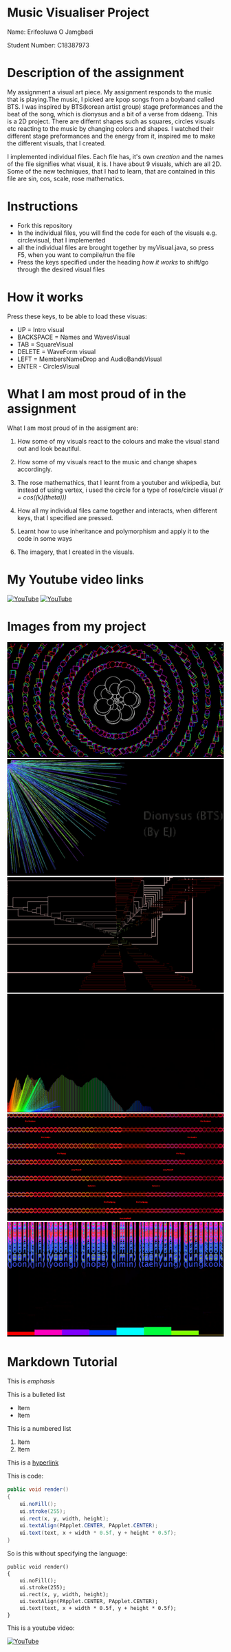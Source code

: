 # Music Visualiser Project

Name: Erifeoluwa O Jamgbadi

Student Number:  C18387973

# Description of the assignment
My assignment a visual art piece. My assignment responds to the music that is playing.The music, I picked are kpop songs from a boyband called BTS. I was inspired by BTS(korean artist group) stage preformances and the beat of the song, which is dionysus and a bit of a verse from ddaeng. This is a 2D project.  There are differnt shapes such as squares, circles visuals etc reacting to the music by changing colors and shapes. I watched their different stage preformances and the energy from it, inspired me to make the different visuals, that I created.

I implemented individual files. Each file has, it's own *creation* and the names of the file signifies what visual, it is. I have about 9 visuals, which are all 2D. Some of the new techniques, that I had to learn, that are contained in this file are sin, cos, scale, rose mathematics.

# Instructions
- Fork this repository 
- In the individual files, you will find the code for each of the visuals e.g. circlevisual, that I implemented 
- all the individual files are brought together by myVisual.java, so press F5, when you want to compile/run the file
- Press the keys specified under the heading *how it works* to shift/go through the desired visual files

# How it works
Press these keys,  to be able to load these visuas:
- UP = Intro visual
- BACKSPACE = Names and WavesVisual 
- TAB = SquareVisual
- DELETE = WaveForm visual
- LEFT = MembersNameDrop and AudioBandsVisual
- ENTER - CirclesVisual

# What I am most proud of in the assignment
What I am most proud of in the assigment are:
1. How some of my visuals react to the colours and make the visual stand out and look beautiful.

1. How some of my visuals react to the music and change shapes accordingly.

1. The rose mathemathics, that I learnt from a youtuber and wikipedia, but instead of using vertex, i used the circle for a type of rose/circle visual *(r = cos((k)(theta)))*

1. How all my individual files came together and interacts, when different keys, that I specified are pressed.

1. Learnt how to use inheritance and polymorphism and apply it to the code in some ways

1. The imagery, that I created in the visuals.


# My Youtube video links
[![YouTube](http://img.youtube.com/vi/J2kHSSFA4NU/0.jpg)](https://youtu.be/OoKRbQnLbT4)
[![YouTube](http://img.youtube.com/vi/WUqwepm9zbQ/0.jpg)](https://youtu.be/WUqwepm9zbQ)

# Images from my project

![An image](images/CircleVisual.png)
![An image](images/Intro.png)
![An image](images/SquareVisual.png)
![An image](images/Waveform.png)
![An image](images/wavesandname.png)
![An image](images/audiobands.png)


# Markdown Tutorial

This is *emphasis*

This is a bulleted list

- Item
- Item

This is a numbered list

1. Item
1. Item

This is a [hyperlink](http://bryanduggan.org)


This is code:

```Java
public void render()
{
	ui.noFill();
	ui.stroke(255);
	ui.rect(x, y, width, height);
	ui.textAlign(PApplet.CENTER, PApplet.CENTER);
	ui.text(text, x + width * 0.5f, y + height * 0.5f);
}
```

So is this without specifying the language:

```
public void render()
{
	ui.noFill();
	ui.stroke(255);
	ui.rect(x, y, width, height);
	ui.textAlign(PApplet.CENTER, PApplet.CENTER);
	ui.text(text, x + width * 0.5f, y + height * 0.5f);
}
```


This is a youtube video:

[![YouTube](http://img.youtube.com/vi/J2kHSSFA4NU/0.jpg)](https://www.youtube.com/watch?v=J2kHSSFA4NU)



